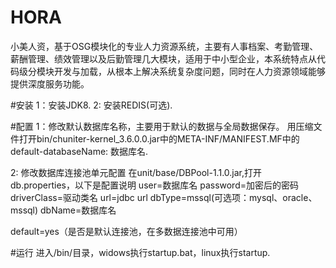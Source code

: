 # HORA
小美人资，基于OSG模块化的专业人力资源系统，主要有人事档案、考勤管理、薪酬管理、绩效管理以及后勤管理几大模块，适用于中小型企业，本系统特点从代码级分模块开发与加载，从根本上解决系统复杂度问题，同时在人力资源领域能够提供深度服务功能。

#安装
1：安装JDK8.
2: 安装REDIS(可选).

#配置
1：修改默认数据库名称，主要用于默认的数据与全局数据保存。
用压缩文件打开bin/chuniter-kernel_3.6.0.0.jar中的META-INF/MANIFEST.MF中的default-databaseName: 数据库名.

2: 修改数据库连接池单元配置
在unit/base/DBPool-1.1.0.jar,打开db.properties，以下是配置说明
user=数据库名
password=加密后的密码
driverClass=驱动类名
url=jdbc url
dbType=mssql(可选项：mysql、oracle、mssql)
dbName=数据库名

default=yes（是否是默认连接池，在多数据连接池中可用）

#运行
进入/bin/目录，widows执行startup.bat，linux执行startup.
